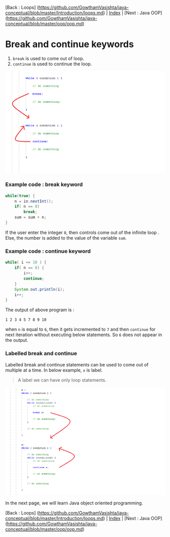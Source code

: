 [Back : Loops] (https://github.com/GowthamVasishta/java-conceptual/blob/master/Introduction/loops.md) | [Index](https://github.com/GowthamVasishta/java-conceptual/tree/master/Introduction) | [Next : Java OOP] (https://github.com/GowthamVasishta/java-conceptual/blob/master/oop/oop.md)

# Break and continue keywords

 1. `break` is used to come out of loop.
 2. `continue` is used to continue the loop.

![Break and continue keywords](https://github.com/GowthamVasishta/java-conceptual/blob/master/Introduction/break.png)

### Example code : break keyword

```java
while(true) {
	n = in.nextInt();
	if( n == 0)
		break;
	sum = sum + n;
}

```
If the user enter the integer `0`, then controls come out of the infinite loop . Else, the number is added to the value of the variable `sum`.

### Example code : continue keyword

```java
while( i <= 10 ) {
	if( n == 6) {
		i++;
		continue;
	}
	System.out.println(i);
	i++;
}

```

The output of above program is : 

    1 2 3 4 5 7 8 9 10

when `n` is equal to `6`, then it gets incremented to `7` and then `continue` for next iteration without executing below statements. So `6` does not appear in the output.

### Labelled break and continue

Labelled break and continue statements can be used to come out of multiple at a time. In below example, `x` is label.

> A label we can have only loop statements.

![Labelled break and continue](https://github.com/GowthamVasishta/java-conceptual/blob/master/Introduction/label.png)

In the next page, we will learn Java object oriented programming.

[Back : Loops] (https://github.com/GowthamVasishta/java-conceptual/blob/master/Introduction/loops.md) | [Index](https://github.com/GowthamVasishta/java-conceptual/tree/master/Introduction) | [Next : Java OOP] (https://github.com/GowthamVasishta/java-conceptual/blob/master/oop/oop.md)

